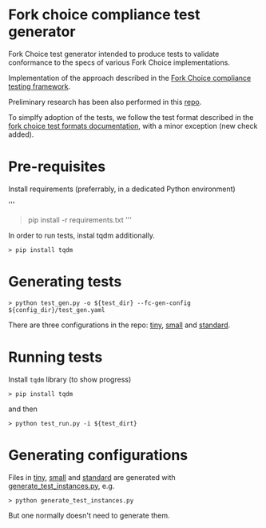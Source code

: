 # Fork choice compliance test generator

Fork Choice test generator intended to produce tests to validate conformance to the specs of various Fork Choice implementations.

Implementation of the approach described in the [Fork Choice compliance testing framework](https://hackmd.io/@ericsson49/fork-choice-implementation-vs-spec-testing).

Preliminary research has been also performed in this [repo](https://github.com/txrx-research/fork_choice_test_generation/tree/main).

To simplfy adoption of the tests, we follow the test format described in the [fork choice test formats documentation](../../formats/fork_choice/README.md), with a minor exception (new check added).

# Pre-requisites

Install requirements (preferrably, in a dedicated Python environment)

'''
> pip install -r requirements.txt
'''

In order to run tests, instal tqdm additionally.
```
> pip install tqdm
```

# Generating tests

```
> python test_gen.py -o ${test_dir} --fc-gen-config ${config_dir}/test_gen.yaml
```

There are three configurations in the repo: [tiny](tiny/), [small](small/) and [standard](standard/).

# Running tests

Install `tqdm` library (to show progress)
```
> pip install tqdm
```

and then
```
> python test_run.py -i ${test_dirt}
```

# Generating configurations

Files in [tiny](tiny/), [small](small/) and [standard](standard/) are generated with [generate_test_instances.py](generate_test_instances.py), e.g.
```
> python generate_test_instances.py
```

But one normally doesn't need to generate them.